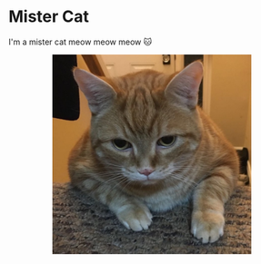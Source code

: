 # Mister Cat

I'm a mister cat meow meow meow :cat:

<p align="center">
  <img src="images/mister.jpg" width="350"/>
</p>
